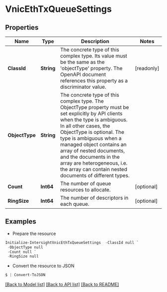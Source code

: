 # VnicEthTxQueueSettings
## Properties

Name | Type | Description | Notes
------------ | ------------- | ------------- | -------------
**ClassId** | **String** | The concrete type of this complex type. Its value must be the same as the &#39;objectType&#39; property. The OpenAPI document references this property as a discriminator value. | [readonly] 
**ObjectType** | **String** | The concrete type of this complex type. The ObjectType property must be set explicitly by API clients when the type is ambiguous. In all other cases, the  ObjectType is optional.  The type is ambiguous when a managed object contains an array of nested documents, and the documents in the array are heterogeneous, i.e. the array can contain nested documents of different types. | 
**Count** | **Int64** | The number of queue resources to allocate. | [optional] 
**RingSize** | **Int64** | The number of descriptors in each queue. | [optional] 

## Examples

- Prepare the resource
```powershell
Initialize-IntersightVnicEthTxQueueSettings  -ClassId null `
 -ObjectType null `
 -Count null `
 -RingSize null
```

- Convert the resource to JSON
```powershell
$ | Convert-ToJSON
```

[[Back to Model list]](../README.md#documentation-for-models) [[Back to API list]](../README.md#documentation-for-api-endpoints) [[Back to README]](../README.md)

